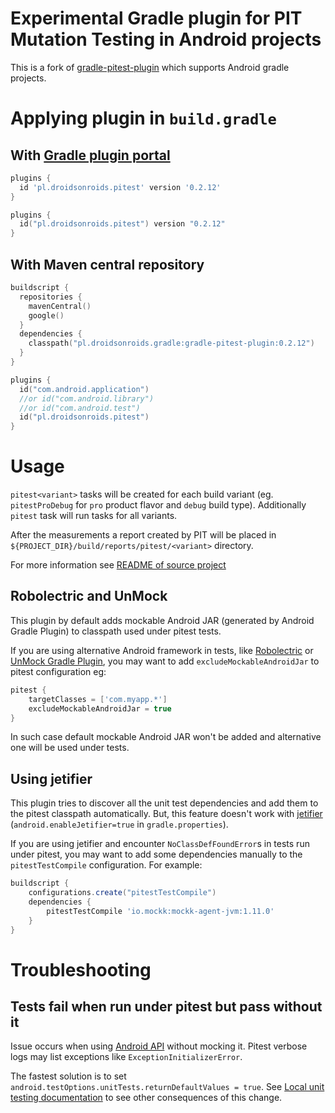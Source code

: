 # Experimental Gradle plugin for PIT Mutation Testing in Android projects
This is a fork of [gradle-pitest-plugin](https://github.com/szpak/gradle-pitest-plugin)
which supports Android gradle projects.

# Applying plugin in `build.gradle`
## With [Gradle plugin portal](https://plugins.gradle.org/plugin/pl.droidsonroids.pitest)

```groovy
plugins {
  id 'pl.droidsonroids.pitest' version '0.2.12'
}
```

```kotlin
plugins {
  id("pl.droidsonroids.pitest") version "0.2.12"
}
```

## With Maven central repository
```kotlin
buildscript {
  repositories {
    mavenCentral()
    google()
  }
  dependencies {
    classpath("pl.droidsonroids.gradle:gradle-pitest-plugin:0.2.12")
  }
}

plugins {
  id("com.android.application")
  //or id("com.android.library")
  //or id("com.android.test")
  id("pl.droidsonroids.pitest")
}
```

# Usage
`pitest<variant>` tasks will be created for each build variant
(eg. `pitestProDebug` for `pro` product flavor and `debug` build type).
Additionally `pitest` task will run tasks for all variants.

After the measurements a report created by PIT will be placed in `${PROJECT_DIR}/build/reports/pitest/<variant>` directory.

For more information see [README of source project](https://github.com/szpak/gradle-pitest-plugin/blob/master/README.md)

## Robolectric and UnMock
This plugin by default adds mockable Android JAR (generated by Android Gradle Plugin) to classpath
used under pitest tests.

If you are using alternative Android framework in tests, like [Robolectric](http://robolectric.org/) or
[UnMock Gradle Plugin](https://github.com/bjoernQ/unmock-plugin), you may want to add `excludeMockableAndroidJar`
to pitest configuration eg:
```groovy
pitest {
    targetClasses = ['com.myapp.*']
    excludeMockableAndroidJar = true
}
```
In such case default mockable Android JAR won't be added and alternative one will be used under tests.

## Using jetifier
This plugin tries to discover all the unit test dependencies and add them to the pitest classpath automatically.
But, this feature doesn't work with [jetifier](https://developer.android.com/studio/command-line/jetifier)
(`android.enableJetifier=true` in `gradle.properties`). 

If you are using jetifier and encounter `NoClassDefFoundError`s in tests run under pitest, you may want to add 
some dependencies manually to the `pitestTestCompile` configuration. For example:
```groovy
buildscript {
    configurations.create("pitestTestCompile")
    dependencies {
        pitestTestCompile 'io.mockk:mockk-agent-jvm:1.11.0'
    }
}
```

# <a name="troubleshooting"></a> Troubleshooting
## Tests fail when run under pitest but pass without it
Issue occurs when using [Android API](https://developer.android.com/reference/packages.html)
without mocking it.
Pitest verbose logs may list exceptions like `ExceptionInitializerError`.

The fastest solution is to set `android.testOptions.unitTests.returnDefaultValues = true`.
See [Local unit testing documentation](https://developer.android.com/training/testing/unit-testing/local-unit-tests.html#error-not-mocked)
to see other consequences of this change.

